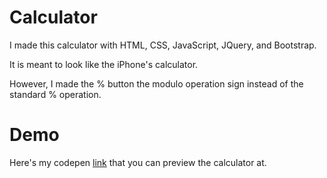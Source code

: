 # Calculator

I made this calculator with HTML, CSS, JavaScript, JQuery, and Bootstrap.

It is meant to look like the iPhone's calculator. 

However, I made the % button the modulo operation sign instead of the standard % operation.

# Demo

Here's my codepen <a href ="http://codepen.io/martinkwan/full/eJXLqP/" target="_blank">link</a> that you can preview the calculator at.
